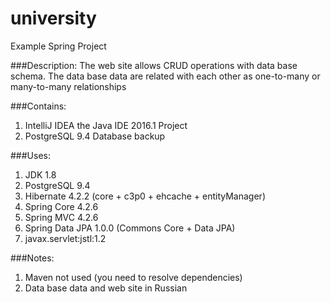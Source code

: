 # university
Example Spring Project

###Description:
The web site allows CRUD operations with data base schema. 
The data base data are related with each other as one-to-many or many-to-many relationships

###Contains:
1. IntelliJ IDEA the Java IDE 2016.1 Project
2. PostgreSQL 9.4 Database backup

###Uses:
1. JDK 1.8
2. PostgreSQL 9.4
3. Hibernate 4.2.2 (core + c3p0 + ehcache + entityManager)
4. Spring Core 4.2.6
5. Spring MVC 4.2.6
6. Spring Data JPA 1.0.0 (Commons Core + Data JPA)
7. javax.servlet:jstl:1.2

###Notes:
1. Maven not used (you need to resolve dependencies)
2. Data base data and web site in Russian
